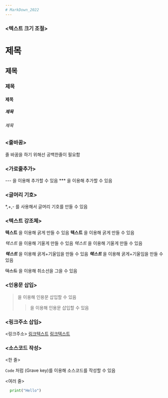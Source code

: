 ```yaml
---
# MarkDown_2022
---
```


### <텍스트 크기 조절>

# 제목
## 제목
### 제목
#### 제목
##### 제목
###### 제목

### <줄바꿈>
줄 바꿈을 하기 위해선 공백한줄이 필요함

### <가로줄추가>
--- 을 이용해 추가할 수 있음
*** 을 이용해 추가할 수 있음

### <글머리 기호>
*,+,- 를 사용해서 글머리 기호를 만들 수 있음

### <텍스트 강조체>
**텍스트** 을 이용해 굵게 만들 수 있음
__텍스트__ 을 이용해 굵게 만들 수 있음

*텍스트* 을 이용해 기울게 만들 수 있음
_텍스트_ 을 이용해 기울게 만들 수 있음

***텍스트*** 을 이용해 굵게+기울임을 만들 수 있음
___텍스트___ 을 이용해 굵게+기울임을 만들 수 있음

~~텍스트~~ 을 이용해 취소선을 그을 수 있음

### <인용문 삽입>
>을 이용해 인용문 삽입할 수 있음
>>을 이용해 인용문 삽입할 수 있음

### <링크주소 삽입>
<링크주소>
[링크텍스트](링크주소)
[링크텍스트](링크주소,"부가설명")

### <소스코드 작성>

<한 줄>

 `Code` 처럼 (Grave key)를 이용해 소스코드를 작성할 수 있음
 
<여러 줄> 
```Python 
  print("Hello")
 ```
